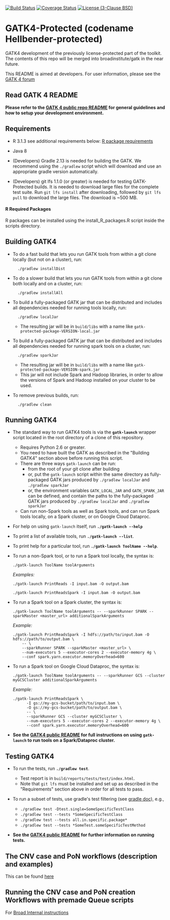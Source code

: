 [![Build Status](https://travis-ci.org/broadinstitute/gatk-protected.svg?branch=master)](https://travis-ci.org/broadinstitute/gatk-protected)
[![Coverage Status](https://coveralls.io/repos/broadinstitute/gatk-protected/badge.svg?branch=master&service=github)](https://coveralls.io/github/broadinstitute/gatk-protected?branch=master)
[![License (3-Clause BSD)](https://img.shields.io/badge/license-BSD%203--Clause-blue.svg)](https://opensource.org/licenses/BSD-3-Clause)

GATK4-Protected (codename Hellbender-protected)
===============================================

GATK4 development of the previously license-protected part of the toolkit. The contents of this repo will be merged into broadinstitute/gatk in the near future.

This README is aimed at developers.  For user information, please see the [GATK 4 forum](http://gatkforums.broadinstitute.org/gatk/categories/gatk-4-alpha)

Read GATK 4 README
------------------------

**Please refer to the [GATK 4 public repo README](https://github.com/broadinstitute/hellbender/blob/master/README.md) for general guidelines and how to setup your development environment.**

Requirements
------------
* R 3.1.3 see additional requirements below: [R package requirements](#r-required-packages)

* Java 8

* (Developers) Gradle 2.13 is needed for building the GATK. We recommend using the `./gradlew` script which will
download and use an appropriate gradle version automatically.

* (Developers) git lfs 1.1.0 (or greater) is needed for testing GATK-Protected builds.  It is needed to download large files for the complete test suite. Run ``git lfs install`` after downloading, followed by ``git lfs pull`` to download the large files. The download is ~500 MB.

#### R Required Packages
R packages can be installed using the install_R_packages.R script inside the scripts directory.

## Building GATK4

* To do a fast build that lets you run GATK tools from within a git clone locally (but not on a cluster), run:
        
        ./gradlew installDist
        
* To do a slower build that lets you run GATK tools from within a git clone both locally and on a cluster, run:

        ./gradlew installAll
     
* To build a fully-packaged GATK jar that can be distributed and includes all dependencies needed for running tools locally, run:

        ./gradlew localJar
        
    * The resulting jar will be in `build/libs` with a name like `gatk-protected-package-VERSION-local.jar`
    
* To build a fully-packaged GATK jar that can be distributed and includes all dependencies needed for running spark tools on a cluster, run:

        ./gradlew sparkJar
        
    * The resulting jar will be in `build/libs` with a name like `gatk-protected-package-VERSION-spark.jar`
    * This jar will not include Spark and Hadoop libraries, in order to allow the versions of Spark and Hadoop installed on your cluster to be used.

* To remove previous builds, run: 

        ./gradlew clean
        
## Running GATK4

* The standard way to run GATK4 tools is via the **`gatk-launch`** wrapper script located in the root directory of a clone of this repository.
    * Requires Python 2.6 or greater.
    * You need to have built the GATK as described in the "Building GATK4" section above before running this script.
    * There are three ways `gatk-launch` can be run:
        * from the root of your git clone after building
        * or, put the `gatk-launch` script within the same directory as fully-packaged GATK jars produced by `./gradlew localJar` and `./gradlew sparkJar`
        * or, the environment variables `GATK_LOCAL_JAR` and `GATK_SPARK_JAR` can be defined, and contain the paths to the fully-packaged GATK jars produced by `./gradlew localJar` and `./gradlew sparkJar` 
    * Can run non-Spark tools as well as Spark tools, and can run Spark tools locally, on a Spark cluster, or on Google Cloud Dataproc.

* For help on using `gatk-launch` itself, run **`./gatk-launch --help`**

* To print a list of available tools, run **`./gatk-launch --list`**.

* To print help for a particular tool, run **`./gatk-launch ToolName --help`**.

* To run a non-Spark tool, or to run a Spark tool locally, the syntax is:
    ```
    ./gatk-launch ToolName toolArguments
    ```
    *Examples:*
    ```
    ./gatk-launch PrintReads -I input.bam -O output.bam

    ./gatk-launch PrintReadsSpark -I input.bam -O output.bam
    ```

* To run a Spark tool on a Spark cluster, the syntax is:
    ```
    ./gatk-launch ToolName toolArguments -- --sparkRunner SPARK --sparkMaster <master_url> additionalSparkArguments
    ```
    *Example:*
    ```
    ./gatk-launch PrintReadsSpark -I hdfs://path/to/input.bam -O hdfs://path/to/output.bam \
        -- \
        --sparkRunner SPARK --sparkMaster <master_url> \
        --num-executors 5 --executor-cores 2 --executor-memory 4g \
        --conf spark.yarn.executor.memoryOverhead=600
    ```

* To run a Spark tool on Google Cloud Dataproc, the syntax is:
    ```
    ./gatk-launch ToolName toolArguments -- --sparkRunner GCS --cluster myGCSCluster additionalSparkArguments
    ```
    *Example:*
    ```
    ./gatk-launch PrintReadsSpark \
          -I gs://my-gcs-bucket/path/to/input.bam \
          -O gs://my-gcs-bucket/path/to/output.bam \
          -- \
          --sparkRunner GCS --cluster myGCSCluster \
          --num-executors 5 --executor-cores 2 --executor-memory 4g \
          --conf spark.yarn.executor.memoryOverhead=600
    ```
    
* **See the [GATK4 public README](https://github.com/broadinstitute/hellbender/blob/master/README.md) for full instructions on using `gatk-launch` to run tools on a Spark/Dataproc cluster.**

## Testing GATK4

* To run the tests, run **`./gradlew test`**.
    * Test report is in `build/reports/tests/test/index.html`. 
    * Note that `git lfs` must be installed and set up as described in the "Requirements" section above
      in order for all tests to pass.

* To run a subset of tests, use gradle's test filtering (see [gradle doc](https://docs.gradle.org/current/userguide/java_plugin.html)), e.g.,
    * `./gradlew test -Dtest.single=SomeSpecificTestClass`
    * `./gradlew test --tests *SomeSpecificTestClass`
    * `./gradlew test --tests all.in.specific.package*`
    * `./gradlew test --tests *SomeTest.someSpecificTestMethod`

* **See the [GATK4 public README](https://github.com/broadinstitute/hellbender/blob/master/README.md) for further information on running tests.**

The CNV case and PoN workflows (description and examples)
---------------------------------------------------------

This can be found [here](http://gatkforums.broadinstitute.org/gatk/discussion/6791/description-and-examples-of-the-steps-in-the-cnv-case-and-cnv-pon-creation-workflows)


Running the CNV case and PoN creation Workflows with premade Queue scripts
--------------------------------------------------------------------------

For [Broad Internal instructions](http://gatkforums.broadinstitute.org/gatk/discussion/6786/howto-run-gatk-cnv-using-premade-queue-scripts-broad-internal)

